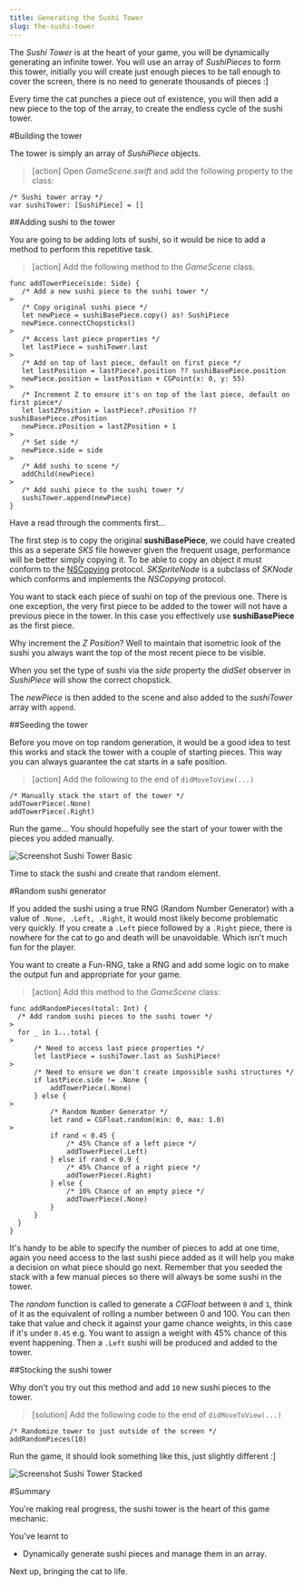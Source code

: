 ```yaml
---
title: Generating the Sushi Tower
slug: the-sushi-tower
---
```


The *Sushi Tower* is at the heart of your game, you will be dynamically generating an infinite tower. You will use an array of *SushiPieces* to form this tower, initially you will create just enough pieces to be tall enough to cover the screen, there is no need to generate thousands of pieces :]  

Every time the cat punches a piece out of existence, you will then add a new piece to the top of the array, to create the endless cycle of the sushi tower.

#Building the tower

The tower is simply an array of *SushiPiece* objects.

> [action]
> Open *GameScene.swift* and add the following property to the class:
>
```
/* Sushi tower array */
var sushiTower: [SushiPiece] = []
```
>

##Adding sushi to the tower

You are going to be adding lots of sushi, so it would be nice to add a method to perform this repetitive task.

> [action]
> Add the following method to the *GameScene* class.
>
```
func addTowerPiece(side: Side) {
   /* Add a new sushi piece to the sushi tower */
>
   /* Copy original sushi piece */
   let newPiece = sushiBasePiece.copy() as! SushiPiece
   newPiece.connectChopsticks()
>   
   /* Access last piece properties */
   let lastPiece = sushiTower.last
>   
   /* Add on top of last piece, default on first piece */
   let lastPosition = lastPiece?.position ?? sushiBasePiece.position
   newPiece.position = lastPosition + CGPoint(x: 0, y: 55)
>   
   /* Increment Z to ensure it's on top of the last piece, default on first piece*/
   let lastZPosition = lastPiece?.zPosition ?? sushiBasePiece.zPosition
   newPiece.zPosition = lastZPosition + 1
>   
   /* Set side */
   newPiece.side = side
>   
   /* Add sushi to scene */
   addChild(newPiece)
>   
   /* Add sushi piece to the sushi tower */
   sushiTower.append(newPiece)
}
```
>

Have a read through the comments first...

The first step is to copy the original **sushiBasePiece**, we could have created this as a seperate *SKS* file however given the frequent usage, performance will be better simply copying it.  To be able to copy an object it must conform to the [NSCopying](https://developer.apple.com/library/mac/documentation/Cocoa/Reference/Foundation/Protocols/NSCopying_Protocol/) protocol. *SKSpriteNode* is a subclass of *SKNode* which conforms and implements the *NSCopying* protocol.

You want to stack each piece of sushi on top of the previous one.  There is one exception, the very first piece to be added to the tower will not have a previous piece in the tower.  In this case you effectively use **sushiBasePiece** as the first piece.

Why increment the *Z Position*? Well to maintain that isometric look of the sushi you always want the top of the most recent piece to be visible.

When you set the type of sushi via the *side* property the *didSet* observer in *SushiPiece* will show the correct chopstick.

The *newPiece* is then added to the scene and also added to the *sushiTower* array with `append`.

##Seeding the tower

Before you move on top random generation, it would be a good idea to test this works and stack the tower with a couple of starting pieces. This way you can always guarantee the cat starts in a safe position.

> [action]
> Add the following to the end of `didMoveToView(...)`
>
```
/* Manually stack the start of the tower */
addTowerPiece(.None)
addTowerPiece(.Right)
```
>

Run the game... You should hopefully see the start of your tower with the pieces you added manually.

![Screenshot Sushi Tower Basic](../Tutorial-Images/screenshot_sushi_tower_basic.png)

Time to stack the sushi and create that random element.

#Random sushi generator

If you added the sushi using a true RNG (Random Number Generator) with a value of `.None, .Left, .Right`, it would most likely become problematic very quickly.  If you create a `.Left` piece followed by a `.Right` piece, there is nowhere for the cat to go and death will be unavoidable.  Which isn't much fun for the player.

You want to create a Fun-RNG, take a RNG and add some logic on to make the output fun and appropriate for your game.

> [action]
> Add this method to the *GameScene* class:
>
```
func addRandomPieces(total: Int) {
  /* Add random sushi pieces to the sushi tower */
>
  for _ in 1...total {
>    
      /* Need to access last piece properties */
      let lastPiece = sushiTower.last as SushiPiece!
>      
      /* Need to ensure we don't create impossible sushi structures */
      if lastPiece.side != .None {
          addTowerPiece(.None)
      } else {
>          
          /* Random Number Generator */
          let rand = CGFloat.random(min: 0, max: 1.0)
>      
          if rand < 0.45 {
              /* 45% Chance of a left piece */
              addTowerPiece(.Left)
          } else if rand < 0.9 {
              /* 45% Chance of a right piece */
              addTowerPiece(.Right)
          } else {
              /* 10% Chance of an empty piece */
              addTowerPiece(.None)
          }
      }
  }
}
```
>

It's handy to be able to specify the number of pieces to add at one time, again you need access to the last sushi
piece added as it will help you make a decision on what piece should go next.  Remember that you seeded the stack with a few manual pieces so there will always be some sushi in the tower.

The *random* function is called to generate a *CGFloat* between `0` and `1`, think of it as the equivalent of rolling a number between 0 and 100. You can then take that value and check it against your game chance weights, in this case if it's under `0.45` e.g. You want to assign a weight with 45% chance of this event happening. Then a `.Left` sushi will be produced and added to the tower.

##Stocking the sushi tower

Why don't you try out this method and add `10` new sushi pieces to the tower.

> [solution]
> Add the following code to the end of `didMoveToView(...)`
>
```
/* Randomize tower to just outside of the screen */
addRandomPieces(10)
```
>

Run the game, it should look something like this, just slightly different :]

![Screenshot Sushi Tower Stacked](../Tutorial-Images/screenshot_sushi_tower_stacked.png)

#Summary

You're making real progress, the sushi tower is the heart of this game mechanic.  

You've learnt to

- Dynamically generate sushi pieces and manage them in an array.  

Next up, bringing the cat to life.
